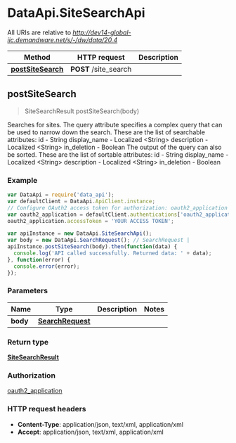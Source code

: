 # DataApi.SiteSearchApi

All URIs are relative to *http://dev14-global-iic.demandware.net/s/-/dw/data/20.4*

Method | HTTP request | Description
------------- | ------------- | -------------
[**postSiteSearch**](SiteSearchApi.md#postSiteSearch) | **POST** /site_search | 



## postSiteSearch

> SiteSearchResult postSiteSearch(body)



Searches for sites.    The query attribute specifies a complex query that can be used to narrow down the search. These are the list  of searchable attributes:    id - String  display_name - Localized &lt;String&gt;  description - Localized &lt;String&gt;  in_deletion - Boolean     The output of the query can also be sorted. These are the list of sortable attributes:    id - String  display_name - Localized &lt;String&gt;  description - Localized &lt;String&gt;  in_deletion - Boolean  

### Example

```javascript
var DataApi = require('data_api');
var defaultClient = DataApi.ApiClient.instance;
// Configure OAuth2 access token for authorization: oauth2_application
var oauth2_application = defaultClient.authentications['oauth2_application'];
oauth2_application.accessToken = 'YOUR ACCESS TOKEN';

var apiInstance = new DataApi.SiteSearchApi();
var body = new DataApi.SearchRequest(); // SearchRequest | 
apiInstance.postSiteSearch(body).then(function(data) {
  console.log('API called successfully. Returned data: ' + data);
}, function(error) {
  console.error(error);
});

```

### Parameters



Name | Type | Description  | Notes
------------- | ------------- | ------------- | -------------
 **body** | [**SearchRequest**](SearchRequest.md)|  | 

### Return type

[**SiteSearchResult**](SiteSearchResult.md)

### Authorization

[oauth2_application](../README.md#oauth2_application)

### HTTP request headers

- **Content-Type**: application/json, text/xml, application/xml
- **Accept**: application/json, text/xml, application/xml

